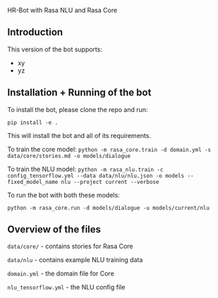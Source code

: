  HR-Bot with Rasa NLU and Rasa Core

## Introduction

This version of the bot  supports:
- xy
- yz

## Installation + Running of the bot

To install the bot, please clone the repo and run:

```
pip install -e .
```
This will install the bot and all of its requirements.

To train the core model: `python -m rasa_core.train -d domain.yml -s data/core/stories.md -o models/dialogue`

To train the NLU model: `python -m rasa_nlu.train -c config_tensorflow.yml --data data/nlu/nlu.json -o models --fixed_model_name nlu --project current --verbose`

To run the bot with both these models:
```
python -m rasa_core.run -d models/dialogue -u models/current/nlu
```


## Overview of the files

`data/core/` - contains stories for Rasa Core

`data/nlu` - contains example NLU training data

`domain.yml` - the domain file for Core

`nlu_tensorflow.yml` - the NLU config file